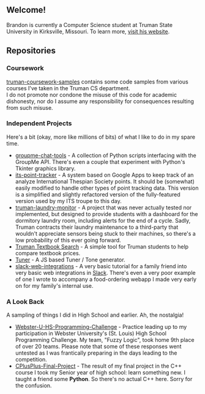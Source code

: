 ## Welcome!
Brandon is currently a Computer Science student at Truman State University in Kirksville, Missouri. To learn more, [visit his website](https://brandoningli.com).

## Repositories

### Coursework
[truman-coursework-samples](https://mrbmi513.github.io/truman-coursework-samples) contains some code samples from various courses I've taken in the Truman CS department.  
I do not promote nor condone the misuse of this code for academic dishonesty, nor do I assume any responsibility for consequences resulting from such misuse.

### Independent Projects
Here's a bit (okay, more like millions of bits) of what I like to do in my spare time.
+ [groupme-chat-tools](https://github.com/mrbmi513/groupme-chat-tools) - A collection of Python scripts interfacing with the GroupMe API. There's even a couple that experiment with Python's Tkinter graphics library.
+ [its-point-tracker](https://mrbmi513.github.io/its-point-tracker) - A system based on Google Apps to keep track of an analyze International Thespian Society points. It should be (somewhat) easily modified to handle other types of point tracking data. This version is a simplified and slightly refactored version of the fully-featured version used by my ITS troupe to this day.
+ [truman-laundry-monitor](https://github.com/mrbmi513/truman-laundry-monitor) - A project that was never actually tested nor implemented, but designed to provide students with a dashboard for the dormitory laundry room, including alerts for the end of a cycle. Sadly, Truman contracts their laundry maintenance to a third-party that wouldn't appreciate sensors being stuck to their machines, so there's a low probability of this ever going forward.
+ [Truman Textbook Search](https://mrbmi513.github.io/booksearch) - A simple tool for Truman students to help compare textbook prices.
+ [Tuner](https://mrbmi513.github.io/tuner) - A JS based Tuner / Tone generator.
+ [slack-web-integrations](https://mrbmi513.github.io/slack-web-integrations/) - A very basic tutorial for a family friend into very basic web integrations in [Slack](https://slack.com/). There's even a very poor example of one I wrote to accompany a food-ordering webapp I made very early on for my family's internal use.

### A Look Back
A sampling of things I did in High School and earlier. Ah, the nostalgia!
+ [Webster-U-HS-Programming-Challenge](https://github.com/mrbmi513/Webster-U-HS-Programming-Challenge) - Practice leading up to my participation in Webster University's (St. Louis) High School Programming Challenge. My team, "Fuzzy Logic", took home 9th place of over 20 teams. Please note that some of these responses went untested as I was frantically preparing in the days leading to the competition.
+ [CPlusPlus-Final-Project](https://github.com/mrbmi513/CPlusPlus-Final-Project) - The result of my final project in the C++ course I took my Senior year of high school: learn something new. I taught a friend some **Python**. So there's no actual C++ here. Sorry for the confusion.
